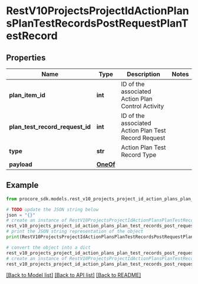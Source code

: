 # RestV10ProjectsProjectIdActionPlansPlanTestRecordsPostRequestPlanTestRecord


## Properties

Name | Type | Description | Notes
------------ | ------------- | ------------- | -------------
**plan_item_id** | **int** | ID of the associated Action Plan Control Activity | 
**plan_test_record_request_id** | **int** | ID of the associated Action Plan Test Record Request | 
**type** | **str** | Action Plan Test Record Type | 
**payload** | [**OneOf**](.md) |  | 

## Example

```python
from procore_sdk.models.rest_v10_projects_project_id_action_plans_plan_test_records_post_request_plan_test_record import RestV10ProjectsProjectIdActionPlansPlanTestRecordsPostRequestPlanTestRecord

# TODO update the JSON string below
json = "{}"
# create an instance of RestV10ProjectsProjectIdActionPlansPlanTestRecordsPostRequestPlanTestRecord from a JSON string
rest_v10_projects_project_id_action_plans_plan_test_records_post_request_plan_test_record_instance = RestV10ProjectsProjectIdActionPlansPlanTestRecordsPostRequestPlanTestRecord.from_json(json)
# print the JSON string representation of the object
print(RestV10ProjectsProjectIdActionPlansPlanTestRecordsPostRequestPlanTestRecord.to_json())

# convert the object into a dict
rest_v10_projects_project_id_action_plans_plan_test_records_post_request_plan_test_record_dict = rest_v10_projects_project_id_action_plans_plan_test_records_post_request_plan_test_record_instance.to_dict()
# create an instance of RestV10ProjectsProjectIdActionPlansPlanTestRecordsPostRequestPlanTestRecord from a dict
rest_v10_projects_project_id_action_plans_plan_test_records_post_request_plan_test_record_from_dict = RestV10ProjectsProjectIdActionPlansPlanTestRecordsPostRequestPlanTestRecord.from_dict(rest_v10_projects_project_id_action_plans_plan_test_records_post_request_plan_test_record_dict)
```
[[Back to Model list]](../README.md#documentation-for-models) [[Back to API list]](../README.md#documentation-for-api-endpoints) [[Back to README]](../README.md)


